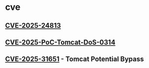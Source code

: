 # cve
## [CVE-2025-24813](https://github.com/gregk4sec/CVE-2025-24813)
## [CVE-2025-PoC-Tomcat-DoS-0314](https://github.com/gregk4sec/CVE-2025-PoC-Tomcat-DoS-0314)
## [CVE-2025-31651](https://github.com/gregk4sec/CVE-2025-31651) - Tomcat Potential Bypass
